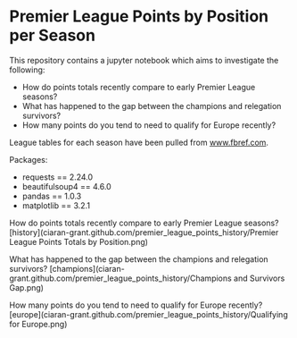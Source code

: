 # Premier League Points by Position per Season

This repository contains a jupyter notebook which aims to  investigate the following:

- How do points totals recently compare to early Premier League seasons?
- What has happened to the gap between the champions and relegation survivors?
- How many points do you tend to need to qualify for Europe recently?

League tables for each season have been pulled from www.fbref.com.

Packages:
- requests == 2.24.0
- beautifulsoup4 == 4.6.0
- pandas == 1.0.3
- matplotlib == 3.2.1

How do points totals recently compare to early Premier League seasons?
[history](ciaran-grant.github.com/premier_league_points_history/Premier League Points Totals by Position.png)

What has happened to the gap between the champions and relegation survivors?
[champions](ciaran-grant.github.com/premier_league_points_history/Champions and Survivors Gap.png)

How many points do you tend to need to qualify for Europe recently?
[europe](ciaran-grant.github.com/premier_league_points_history/Qualifying for Europe.png)
